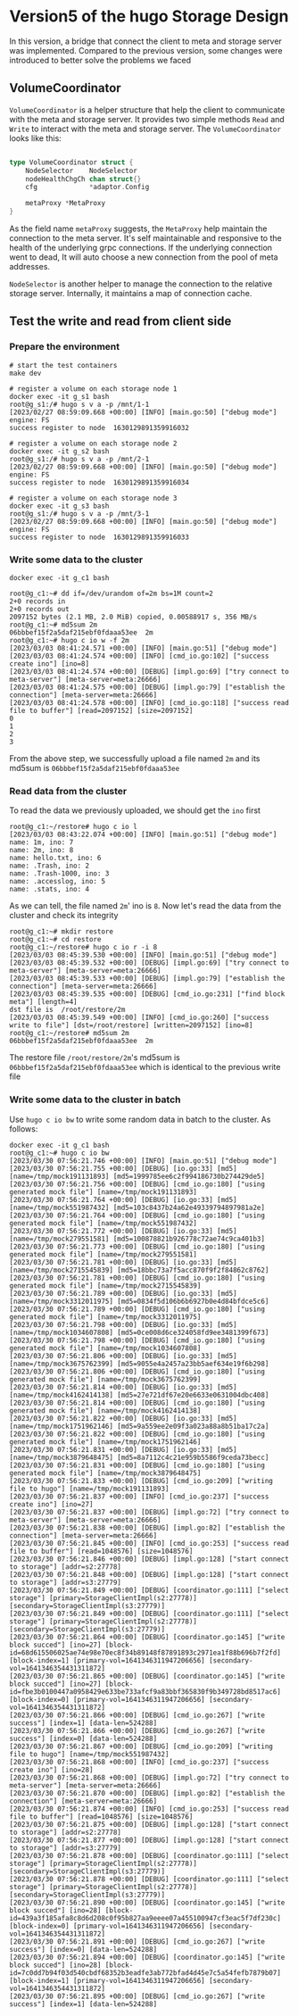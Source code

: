 
# Version5 of the hugo Storage Design

In this version, a bridge that connect the client to meta and storage server was implemented. Compared to the previous version, some changes were introduced to
better solve the problems we faced


## VolumeCoordinator

`VolumeCoordinator` is a helper structure that help the client to communicate with the meta and storage server. It provides two simple methods `Read` and `Write`
to interact with the meta and storage server. The `VolumeCoordinator` looks like this:

```go

type VolumeCoordinator struct {
	NodeSelector    NodeSelector
	nodeHealthChgCh chan struct{}
	cfg             *adaptor.Config

	metaProxy *MetaProxy
}
```

As the field name `metaProxy` suggests, the `MetaProxy` help maintain the connection to the meta server. It's self maintainable and responsive to the health of the
underlying grpc connections. If the underlying connection went to dead, It will auto choose a new connection from the pool of meta addresses.

`NodeSelector` is another helper to manage the connection to the relative storage server. Internally, it maintains a map of connection cache.

## Test the write and read from client side


### Prepare the environment
```shell
# start the test containers
make dev

# register a volume on each storage node 1
docker exec -it g_s1 bash
root@g_s1:/# hugo s v a -p /mnt/1-1 
[2023/02/27 08:59:09.668 +00:00] [INFO] [main.go:50] ["debug mode"]
engine: FS
success register to node  1630129891359916032

# register a volume on each storage node 2
docker exec -it g_s2 bash
root@g_s1:/# hugo s v a -p /mnt/2-1 
[2023/02/27 08:59:09.668 +00:00] [INFO] [main.go:50] ["debug mode"]
engine: FS
success register to node  1630129891359916034

# register a volume on each storage node 3
docker exec -it g_s3 bash
root@g_s1:/# hugo s v a -p /mnt/3-1 
[2023/02/27 08:59:09.668 +00:00] [INFO] [main.go:50] ["debug mode"]
engine: FS
success register to node  1630129891359916033
```

### Write some data to the cluster

```shell
docker exec -it g_c1 bash

root@g_c1:~# dd if=/dev/urandom of=2m bs=1M count=2
2+0 records in
2+0 records out
2097152 bytes (2.1 MB, 2.0 MiB) copied, 0.00588917 s, 356 MB/s
root@g_c1:~# md5sum 2m
06bbbef15f2a5daf215ebf0fdaaa53ee  2m
root@g_c1:~# hugo c io w -f 2m
[2023/03/03 08:41:24.571 +00:00] [INFO] [main.go:51] ["debug mode"]
[2023/03/03 08:41:24.574 +00:00] [INFO] [cmd_io.go:102] ["success create ino"] [ino=8]
[2023/03/03 08:41:24.574 +00:00] [DEBUG] [impl.go:69] ["try connect to meta-server"] [meta-server=meta:26666]
[2023/03/03 08:41:24.575 +00:00] [DEBUG] [impl.go:79] ["establish the connection"] [meta-server=meta:26666]
[2023/03/03 08:41:24.578 +00:00] [INFO] [cmd_io.go:118] ["success read file to buffer"] [read=2097152] [size=2097152]
0
1
2
3
```
From the above step, we successfully upload a file named `2m` and its md5sum is `06bbbef15f2a5daf215ebf0fdaaa53ee`

### Read data from the cluster

To read the data we previously uploaded, we should get the `ino` first

```shell
root@g_c1:~/restore# hugo c io l 
[2023/03/03 08:43:22.074 +00:00] [INFO] [main.go:51] ["debug mode"]
name: 1m, ino: 7
name: 2m, ino: 8
name: hello.txt, ino: 6
name: .Trash, ino: 2
name: .Trash-1000, ino: 3
name: .accesslog, ino: 5
name: .stats, ino: 4
```
As we can tell, the file named `2m`' ino is `8`. Now let's read the data from the cluster and check its integrity
```shell
root@g_c1:~# mkdir restore
root@g_c1:~# cd restore
root@g_c1:~/restore# hugo c io r -i 8
[2023/03/03 08:45:39.530 +00:00] [INFO] [main.go:51] ["debug mode"]
[2023/03/03 08:45:39.532 +00:00] [DEBUG] [impl.go:69] ["try connect to meta-server"] [meta-server=meta:26666]
[2023/03/03 08:45:39.533 +00:00] [DEBUG] [impl.go:79] ["establish the connection"] [meta-server=meta:26666]
[2023/03/03 08:45:39.535 +00:00] [DEBUG] [cmd_io.go:231] ["find block meta"] [length=4]
dst file is  /root/restore/2m
[2023/03/03 08:45:39.549 +00:00] [INFO] [cmd_io.go:260] ["success write to file"] [dst=/root/restore] [written=2097152] [ino=8]
root@g_c1:~/restore# md5sum 2m
06bbbef15f2a5daf215ebf0fdaaa53ee  2m
```
The restore file `/root/restore/2m`'s md5sum is `06bbbef15f2a5daf215ebf0fdaaa53ee` which is identical to the previous write file


### Write some data to the cluster in batch

Use `hugo c io bw` to write some random data in batch to the cluster. As follows:

```shell
docker exec -it g_c1 bash
root@g_c1:~# hugo c io bw
[2023/03/30 07:56:21.746 +00:00] [INFO] [main.go:51] ["debug mode"]
[2023/03/30 07:56:21.755 +00:00] [DEBUG] [io.go:33] [md5] [name=/tmp/mock191131893] [md5=1999785ee6c2f994186730b274429de5]
[2023/03/30 07:56:21.756 +00:00] [DEBUG] [cmd_io.go:180] ["using generated mock file"] [name=/tmp/mock191131893]
[2023/03/30 07:56:21.764 +00:00] [DEBUG] [io.go:33] [md5] [name=/tmp/mock551987432] [md5=103c8437b24a62e49339794897981a2e]
[2023/03/30 07:56:21.764 +00:00] [DEBUG] [cmd_io.go:180] ["using generated mock file"] [name=/tmp/mock551987432]
[2023/03/30 07:56:21.772 +00:00] [DEBUG] [io.go:33] [md5] [name=/tmp/mock279551581] [md5=100878821b926778c72ae74c9ca401b3]
[2023/03/30 07:56:21.773 +00:00] [DEBUG] [cmd_io.go:180] ["using generated mock file"] [name=/tmp/mock279551581]
[2023/03/30 07:56:21.781 +00:00] [DEBUG] [io.go:33] [md5] [name=/tmp/mock2715545839] [md5=18bbc73a7f5acc870f9f2f84862c8762]
[2023/03/30 07:56:21.781 +00:00] [DEBUG] [cmd_io.go:180] ["using generated mock file"] [name=/tmp/mock2715545839]
[2023/03/30 07:56:21.789 +00:00] [DEBUG] [io.go:33] [md5] [name=/tmp/mock3312011975] [md5=0834f5d106b6b6927b0e4d84bfdce5c6]
[2023/03/30 07:56:21.789 +00:00] [DEBUG] [cmd_io.go:180] ["using generated mock file"] [name=/tmp/mock3312011975]
[2023/03/30 07:56:21.798 +00:00] [DEBUG] [io.go:33] [md5] [name=/tmp/mock1034607808] [md5=0ce008d6ce324058fd9ee3481399f673]
[2023/03/30 07:56:21.798 +00:00] [DEBUG] [cmd_io.go:180] ["using generated mock file"] [name=/tmp/mock1034607808]
[2023/03/30 07:56:21.806 +00:00] [DEBUG] [io.go:33] [md5] [name=/tmp/mock3675762399] [md5=9055e4a2457a23bb5aef634e19f6b298]
[2023/03/30 07:56:21.806 +00:00] [DEBUG] [cmd_io.go:180] ["using generated mock file"] [name=/tmp/mock3675762399]
[2023/03/30 07:56:21.814 +00:00] [DEBUG] [io.go:33] [md5] [name=/tmp/mock4162414138] [md5=27e721df67e20e6633e0631004dbc408]
[2023/03/30 07:56:21.814 +00:00] [DEBUG] [cmd_io.go:180] ["using generated mock file"] [name=/tmp/mock4162414138]
[2023/03/30 07:56:21.822 +00:00] [DEBUG] [io.go:33] [md5] [name=/tmp/mock1751962146] [md5=9a559ee2e09f3a023a88a8b51ba17c2a]
[2023/03/30 07:56:21.822 +00:00] [DEBUG] [cmd_io.go:180] ["using generated mock file"] [name=/tmp/mock1751962146]
[2023/03/30 07:56:21.831 +00:00] [DEBUG] [io.go:33] [md5] [name=/tmp/mock3879648475] [md5=8a7112c4c21e959b5586f9ceda73becc]
[2023/03/30 07:56:21.831 +00:00] [DEBUG] [cmd_io.go:180] ["using generated mock file"] [name=/tmp/mock3879648475]
[2023/03/30 07:56:21.833 +00:00] [DEBUG] [cmd_io.go:209] ["writing file to hugo"] [name=/tmp/mock191131893]
[2023/03/30 07:56:21.837 +00:00] [INFO] [cmd_io.go:237] ["success create ino"] [ino=27]
[2023/03/30 07:56:21.837 +00:00] [DEBUG] [impl.go:72] ["try connect to meta-server"] [meta-server=meta:26666]
[2023/03/30 07:56:21.838 +00:00] [DEBUG] [impl.go:82] ["establish the connection"] [meta-server=meta:26666]
[2023/03/30 07:56:21.845 +00:00] [INFO] [cmd_io.go:253] ["success read file to buffer"] [read=1048576] [size=1048576]
[2023/03/30 07:56:21.846 +00:00] [DEBUG] [impl.go:128] ["start connect to storage"] [addr=s2:27778]
[2023/03/30 07:56:21.848 +00:00] [DEBUG] [impl.go:128] ["start connect to storage"] [addr=s3:27779]
[2023/03/30 07:56:21.849 +00:00] [DEBUG] [coordinator.go:111] ["select storage"] [primary=StorageClientImpl(s2:27778)] [secondary=StorageClientImpl(s3:27779)]
[2023/03/30 07:56:21.849 +00:00] [DEBUG] [coordinator.go:111] ["select storage"] [primary=StorageClientImpl(s2:27778)] [secondary=StorageClientImpl(s3:27779)]
[2023/03/30 07:56:21.864 +00:00] [DEBUG] [coordinator.go:145] ["write block succed"] [ino=27] [block-id=68d615506025ae74e98e70ec8f34b89148f87891893c2971ea1f88b696b7f2fd] [block-index=1] [primary-vol=1641346311947206656] [secondary-vol=1641346354431311872]
[2023/03/30 07:56:21.865 +00:00] [DEBUG] [coordinator.go:145] ["write block succed"] [ino=27] [block-id=fbe3b0100447a0958429e633be733afcf9a83bbf365830f9b349728bd8517ac6] [block-index=0] [primary-vol=1641346311947206656] [secondary-vol=1641346354431311872]
[2023/03/30 07:56:21.866 +00:00] [DEBUG] [cmd_io.go:267] ["write success"] [index=1] [data-len=524288]
[2023/03/30 07:56:21.866 +00:00] [DEBUG] [cmd_io.go:267] ["write success"] [index=0] [data-len=524288]
[2023/03/30 07:56:21.867 +00:00] [DEBUG] [cmd_io.go:209] ["writing file to hugo"] [name=/tmp/mock551987432]
[2023/03/30 07:56:21.868 +00:00] [INFO] [cmd_io.go:237] ["success create ino"] [ino=28]
[2023/03/30 07:56:21.868 +00:00] [DEBUG] [impl.go:72] ["try connect to meta-server"] [meta-server=meta:26666]
[2023/03/30 07:56:21.870 +00:00] [DEBUG] [impl.go:82] ["establish the connection"] [meta-server=meta:26666]
[2023/03/30 07:56:21.874 +00:00] [INFO] [cmd_io.go:253] ["success read file to buffer"] [read=1048576] [size=1048576]
[2023/03/30 07:56:21.875 +00:00] [DEBUG] [impl.go:128] ["start connect to storage"] [addr=s2:27778]
[2023/03/30 07:56:21.877 +00:00] [DEBUG] [impl.go:128] ["start connect to storage"] [addr=s3:27779]
[2023/03/30 07:56:21.878 +00:00] [DEBUG] [coordinator.go:111] ["select storage"] [primary=StorageClientImpl(s2:27778)] [secondary=StorageClientImpl(s3:27779)]
[2023/03/30 07:56:21.878 +00:00] [DEBUG] [coordinator.go:111] ["select storage"] [primary=StorageClientImpl(s2:27778)] [secondary=StorageClientImpl(s3:27779)]
[2023/03/30 07:56:21.890 +00:00] [DEBUG] [coordinator.go:145] ["write block succed"] [ino=28] [block-id=439a3f185afa8c8d6d208c0f95b827aa9eeee07a455100947cf3eac5f7df230c] [block-index=0] [primary-vol=1641346311947206656] [secondary-vol=1641346354431311872]
[2023/03/30 07:56:21.891 +00:00] [DEBUG] [cmd_io.go:267] ["write success"] [index=0] [data-len=524288]
[2023/03/30 07:56:21.894 +00:00] [DEBUG] [coordinator.go:145] ["write block succed"] [ino=28] [block-id=7c0dd7b94f03d540cbdf68352b3eadfe3ab772bfad4d45e7c5a54fefb7879b07] [block-index=1] [primary-vol=1641346311947206656] [secondary-vol=1641346354431311872]
[2023/03/30 07:56:21.895 +00:00] [DEBUG] [cmd_io.go:267] ["write success"] [index=1] [data-len=524288]

```
